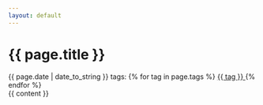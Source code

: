 ```yaml
---
layout: default
---
```

<h1>{{ page.title }}</h1>
<div class="meta">
  {{ page.date | date_to_string }} 
  tags: 
    {% for tag in page.tags %}
      <a href="/tags#{{ tag }}" class="tag">{{ tag }} </a>
    {% endfor %}
</div>

<div class="post">
  {{ content }}
</div>
